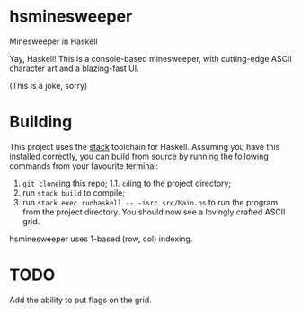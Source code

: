 # hsminesweeper
Minesweeper in Haskell

Yay, Haskell! This is a console-based minesweeper, with cutting-edge ASCII character art and a blazing-fast UI.

(This is a joke, sorry)

# Building
This project uses the [stack](https://docs.haskellstack.org/en/stable/README/) toolchain for Haskell. Assuming you have this installed correctly, you can build from source by running the following commands from your favourite terminal:

1. `git clone`ing this repo;
1.1. `cd`ing to the project directory;
2. run `stack build` to compile;
3. run `stack exec runhaskell -- -isrc src/Main.hs` to run the program from the project directory. You should now see a lovingly crafted ASCII grid.

hsminesweeper uses 1-based (row, col) indexing.

# TODO
Add the ability to put flags on the grid.

